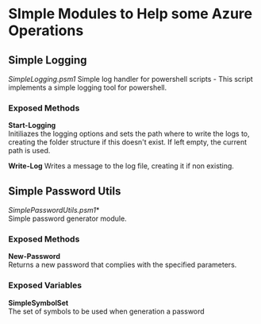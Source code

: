 # SImple Modules to Help some Azure Operations

## Simple Logging  
*SimpleLogging.psm1*
Simple log handler for powershell scripts - This script implements a simple logging tool for powershell.  
  
### Exposed Methods
**Start-Logging**  
Initiliazes the logging options and sets the path where to write the logs to, creating the folder structure if this doesn't exist. If left empty, the current path is used.  
  
**Write-Log**
Writes a message to the log file, creating it if non existing.  
  

## Simple Password Utils  
*SimplePasswordUtils.psm1**  
Simple password generator module.  
  
### Exposed Methods  
**New-Password**    
Returns a new password that complies with the specified parameters.  
  
### Exposed Variables   
**SimpleSymbolSet**  
The set of symbols to be used when generation a password


